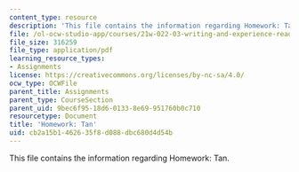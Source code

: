 ```yaml
---
content_type: resource
description: 'This file contains the information regarding Homework: Tan.'
file: /ol-ocw-studio-app/courses/21w-022-03-writing-and-experience-reading-and-writing-autobiography-spring-2014/cb2a15b1462635f8d088dbc680d4d54b_MIT21W_022_03S14_0220.pdf
file_size: 316259
file_type: application/pdf
learning_resource_types:
- Assignments
license: https://creativecommons.org/licenses/by-nc-sa/4.0/
ocw_type: OCWFile
parent_title: Assignments
parent_type: CourseSection
parent_uid: 9bec6f95-18d6-0133-8e69-951760b0c710
resourcetype: Document
title: 'Homework: Tan'
uid: cb2a15b1-4626-35f8-d088-dbc680d4d54b
---
```

This file contains the information regarding Homework: Tan.